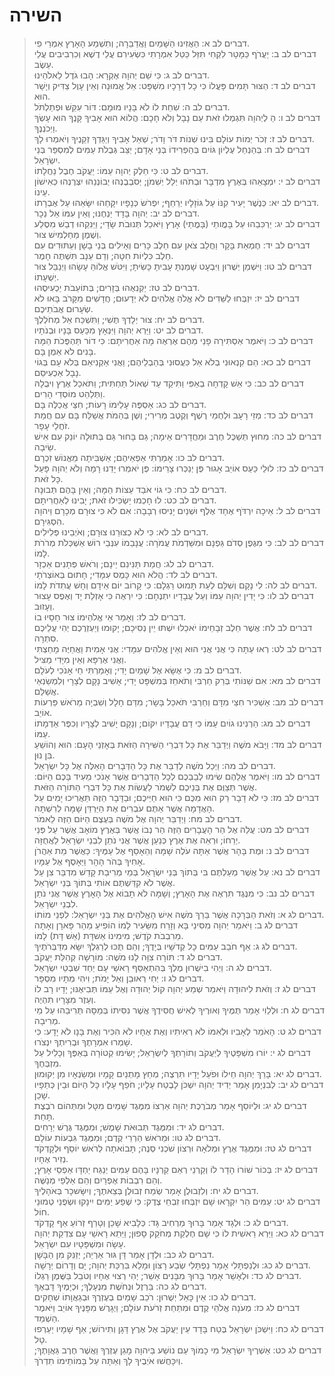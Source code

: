 # השירה

> דברים לב א: הַאֲזִינוּ הַשָּׁמַיִם וַאֲדַבֵּרָה;    וְתִשְׁמַע הָאָרֶץ אִמְרֵי פִי.   
> דברים לב ב: יַעֲרֹף כַּמָּטָר לִקְחִי    תִּזַּל כַּטַּל אִמְרָתִי כִּשְׂעִירִם עֲלֵי דֶשֶׁא    וְכִרְבִיבִים עֲלֵי עֵשֶׂב.   
> דברים לב ג: כִּי שֵׁם יְהוָה אֶקְרָא:    הָבוּ גֹדֶל לֵאלֹהֵינוּ.   
> דברים לב ד: הַצּוּר תָּמִים פָּעֳלוֹ    כִּי כָל דְּרָכָיו מִשְׁפָּט: אֵל אֱמוּנָה וְאֵין עָוֶל    צַדִּיק וְיָשָׁר הוּא.   
> דברים לב ה: שִׁחֵת לוֹ לֹא בָּנָיו מוּמָם:    דּוֹר עִקֵּשׁ וּפְתַלְתֹּל.   
> דברים לב ו: הַ לְיְהוָה תִּגְמְלוּ זֹאת    עַם נָבָל וְלֹא חָכָם: הֲלוֹא הוּא אָבִיךָ קָּנֶךָ    הוּא עָשְׂךָ וַיְכֹנְנֶךָ.   
> דברים לב ז: זְכֹר יְמוֹת עוֹלָם בִּינוּ שְׁנוֹת דֹּר וָדֹר;    שְׁאַל אָבִיךָ וְיַגֵּדְךָ זְקֵנֶיךָ וְיֹאמְרוּ לָךְ.   
> דברים לב ח: בְּהַנְחֵל עֶלְיוֹן גּוֹיִם    בְּהַפְרִידוֹ בְּנֵי אָדָם; יַצֵּב גְּבֻלֹת עַמִּים    לְמִסְפַּר בְּנֵי יִשְׂרָאֵל.   
> דברים לב ט: כִּי חֵלֶק יְהוָה עַמּוֹ:    יַעֲקֹב חֶבֶל נַחֲלָתוֹ.   
> דברים לב י: יִמְצָאֵהוּ בְּאֶרֶץ מִדְבָּר    וּבְתֹהוּ יְלֵל יְשִׁמֹן; יְסֹבְבֶנְהוּ יְבוֹנְנֵהוּ    יִצְּרֶנְהוּ כְּאִישׁוֹן עֵינוֹ.   
> דברים לב יא: כְּנֶשֶׁר יָעִיר קִנּוֹ עַל גּוֹזָלָיו יְרַחֵף;    יִפְרֹשׂ כְּנָפָיו יִקָּחֵהוּ יִשָּׂאֵהוּ עַל אֶבְרָתוֹ.   
> דברים לב יב: יְהוָה בָּדָד יַנְחֶנּוּ;    וְאֵין עִמּוֹ אֵל נֵכָר.   
> דברים לב יג: יַרְכִּבֵהוּ עַל בָּמֳותֵי (בָּמֳתֵי) אָרֶץ    וַיֹּאכַל תְּנוּבֹת שָׂדָי; וַיֵּנִקֵהוּ דְבַשׁ מִסֶּלַע    וְשֶׁמֶן מֵחַלְמִישׁ צוּר.   
> דברים לב יד: חֶמְאַת בָּקָר וַחֲלֵב צֹאן    עִם חֵלֶב כָּרִים וְאֵילִים בְּנֵי בָשָׁן וְעַתּוּדִים    עִם חֵלֶב כִּלְיוֹת חִטָּה; וְדַם עֵנָב תִּשְׁתֶּה חָמֶר.  
> דברים לב טו: וַיִּשְׁמַן יְשֻׁרוּן וַיִּבְעָט שָׁמַנְתָּ עָבִיתָ כָּשִׂיתָ;    וַיִּטֹּשׁ אֱלוֹהַּ עָשָׂהוּ וַיְנַבֵּל צוּר יְשֻׁעָתוֹ.  
> דברים לב טז: יַקְנִאֻהוּ בְּזָרִים; בְּתוֹעֵבֹת יַכְעִיסֻהוּ.  
> דברים לב יז: יִזְבְּחוּ לַשֵּׁדִים לֹא אֱלֹהַ אֱלֹהִים לֹא יְדָעוּם;    חֲדָשִׁים מִקָּרֹב בָּאוּ לֹא שְׂעָרוּם אֲבֹתֵיכֶם.  
> דברים לב יח: צוּר יְלָדְךָ תֶּשִׁי; וַתִּשְׁכַּח אֵל מְחֹלְלֶךָ.  
> דברים לב יט: וַיַּרְא יְהוָה וַיִּנְאָץ מִכַּעַס בָּנָיו וּבְנֹתָיו.  
> דברים לב כ: וַיֹּאמֶר אַסְתִּירָה פָנַי מֵהֶם אֶרְאֶה מָה אַחֲרִיתָם:    כִּי דוֹר תַּהְפֻּכֹת הֵמָּה בָּנִים לֹא אֵמֻן בָּם.  
> דברים לב כא: הֵם קִנְאוּנִי בְלֹא אֵל כִּעֲסוּנִי בְּהַבְלֵיהֶם;    וַאֲנִי אַקְנִיאֵם בְּלֹא עָם בְּגוֹי נָבָל אַכְעִיסֵם.  
> דברים לב כב: כִּי אֵשׁ קָדְחָה בְאַפִּי וַתִּיקַד עַד שְׁאוֹל תַּחְתִּית;    וַתֹּאכַל אֶרֶץ וִיבֻלָהּ וַתְּלַהֵט מוֹסְדֵי הָרִים.  
> דברים לב כג: אַסְפֶּה עָלֵימוֹ רָעוֹת; חִצַּי אֲכַלֶּה בָּם.  
> דברים לב כד: מְזֵי רָעָב וּלְחֻמֵי רֶשֶׁף וְקֶטֶב מְרִירִי;    וְשֶׁן בְּהֵמֹת אֲשַׁלַּח בָּם עִם חֲמַת זֹחֲלֵי עָפָר.  
> דברים לב כה: מִחוּץ תְּשַׁכֶּל חֶרֶב וּמֵחֲדָרִים אֵימָה; גַּם בָּחוּר גַּם בְּתוּלָה יוֹנֵק עִם אִישׁ שֵׂיבָה.  
> דברים לב כו: אָמַרְתִּי אַפְאֵיהֶם; אַשְׁבִּיתָה מֵאֱנוֹשׁ זִכְרָם.  
> דברים לב כז: לוּלֵי כַּעַס אוֹיֵב אָגוּר פֶּן יְנַכְּרוּ צָרֵימוֹ:    פֶּן יֹאמְרוּ יָדֵנוּ רָמָה וְלֹא יְהוָה פָּעַל כָּל זֹאת.  
> דברים לב כח: כִּי גוֹי אֹבַד עֵצוֹת הֵמָּה; וְאֵין בָּהֶם תְּבוּנָה.  
> דברים לב כט: לוּ חָכְמוּ יַשְׂכִּילוּ זֹאת; יָבִינוּ לְאַחֲרִיתָם.  
> דברים לב ל: אֵיכָה יִרְדֹּף אֶחָד אֶלֶף וּשְׁנַיִם יָנִיסוּ רְבָבָה:    אִם לֹא כִּי צוּרָם מְכָרָם וַיהוָה הִסְגִּירָם.  
> דברים לב לא: כִּי לֹא כְצוּרֵנוּ צוּרָם; וְאֹיְבֵינוּ פְּלִילִים.  
> דברים לב לב: כִּי מִגֶּפֶן סְדֹם גַּפְנָם וּמִשַּׁדְמֹת עֲמֹרָה:    עֲנָבֵמוֹ עִנְּבֵי רוֹשׁ אַשְׁכְּלֹת מְרֹרֹת לָמוֹ.  
> דברים לב לג: חֲמַת תַּנִּינִם יֵינָם; וְרֹאשׁ פְּתָנִים אַכְזָר.  
> דברים לב לד: הֲלֹא הוּא כָּמֻס עִמָּדִי; חָתוּם בְּאוֹצְרֹתָי.  
> דברים לב לה: לִי נָקָם וְשִׁלֵּם לְעֵת תָּמוּט רַגְלָם:    כִּי קָרוֹב יוֹם אֵידָם וְחָשׁ עֲתִדֹת לָמוֹ.  
> דברים לב לו: כִּי יָדִין יְהוָה עַמּוֹ וְעַל עֲבָדָיו יִתְנֶחָם:    כִּי יִרְאֶה כִּי אָזְלַת יָד וְאֶפֶס עָצוּר וְעָזוּב.  
> דברים לב לז: וְאָמַר אֵי אֱלֹהֵימוֹ צוּר חָסָיוּ בוֹ.  
> דברים לב לח: אֲשֶׁר חֵלֶב זְבָחֵימוֹ יֹאכֵלוּ יִשְׁתּוּ יֵין נְסִיכָם;    יָקוּמוּ וְיַעְזְרֻכֶם יְהִי עֲלֵיכֶם סִתְרָה.  
> דברים לב לט: רְאוּ עַתָּה כִּי אֲנִי אֲנִי הוּא וְאֵין אֱלֹהִים עִמָּדִי:    אֲנִי אָמִית וַאֲחַיֶּה מָחַצְתִּי וַאֲנִי אֶרְפָּא    וְאֵין מִיָּדִי מַצִּיל.   
> דברים לב מ: כִּי אֶשָּׂא אֶל שָׁמַיִם יָדִי;    וְאָמַרְתִּי חַי אָנֹכִי לְעֹלָם.   
> דברים לב מא: אִם שַׁנּוֹתִי בְּרַק חַרְבִּי    וְתֹאחֵז בְּמִשְׁפָּט יָדִי; אָשִׁיב נָקָם לְצָרָי    וְלִמְשַׂנְאַי אֲשַׁלֵּם.   
> דברים לב מב: אַשְׁכִּיר חִצַּי מִדָּם    וְחַרְבִּי תֹּאכַל בָּשָׂר; מִדַּם חָלָל וְשִׁבְיָה    מֵרֹאשׁ פַּרְעוֹת אוֹיֵב.   
> דברים לב מג: הַרְנִינוּ גוֹיִם עַמּוֹ    כִּי דַם עֲבָדָיו יִקּוֹם; וְנָקָם יָשִׁיב לְצָרָיו    וְכִפֶּר אַדְמָתוֹ עַמּוֹ.   
> דברים לב מד: וַיָּבֹא מֹשֶׁה וַיְדַבֵּר אֶת כָּל דִּבְרֵי הַשִּׁירָה הַזֹּאת בְּאָזְנֵי הָעָם:  הוּא וְהוֹשֵׁעַ בִּן נוּן.  
> דברים לב מה: וַיְכַל מֹשֶׁה לְדַבֵּר אֶת כָּל הַדְּבָרִים הָאֵלֶּה אֶל כָּל יִשְׂרָאֵל.  
> דברים לב מו: וַיֹּאמֶר אֲלֵהֶם שִׂימוּ לְבַבְכֶם לְכָל הַדְּבָרִים אֲשֶׁר אָנֹכִי מֵעִיד בָּכֶם הַיּוֹם:  אֲשֶׁר תְּצַוֻּם אֶת בְּנֵיכֶם לִשְׁמֹר לַעֲשׂוֹת אֶת כָּל דִּבְרֵי הַתּוֹרָה הַזֹּאת.  
> דברים לב מז: כִּי לֹא דָבָר רֵק הוּא מִכֶּם כִּי הוּא חַיֵּיכֶם; וּבַדָּבָר הַזֶּה תַּאֲרִיכוּ יָמִים עַל הָאֲדָמָה אֲשֶׁר אַתֶּם עֹבְרִים אֶת הַיַּרְדֵּן שָׁמָּה לְרִשְׁתָּהּ.  
> דברים לב מח: וַיְדַבֵּר יְהוָה אֶל מֹשֶׁה בְּעֶצֶם הַיּוֹם הַזֶּה לֵאמֹר.  
> דברים לב מט: עֲלֵה אֶל הַר הָעֲבָרִים הַזֶּה הַר נְבוֹ אֲשֶׁר בְּאֶרֶץ מוֹאָב אֲשֶׁר עַל פְּנֵי יְרֵחוֹ; וּרְאֵה אֶת אֶרֶץ כְּנַעַן אֲשֶׁר אֲנִי נֹתֵן לִבְנֵי יִשְׂרָאֵל לַאֲחֻזָּה.  
> דברים לב נ: וּמֻת בָּהָר אֲשֶׁר אַתָּה עֹלֶה שָׁמָּה וְהֵאָסֵף אֶל עַמֶּיךָ:  כַּאֲשֶׁר מֵת אַהֲרֹן אָחִיךָ בְּהֹר הָהָר וַיֵּאָסֶף אֶל עַמָּיו.  
> דברים לב נא: עַל אֲשֶׁר מְעַלְתֶּם בִּי בְּתוֹךְ בְּנֵי יִשְׂרָאֵל בְּמֵי מְרִיבַת קָדֵשׁ מִדְבַּר צִן עַל אֲשֶׁר לֹא קִדַּשְׁתֶּם אוֹתִי בְּתוֹךְ בְּנֵי יִשְׂרָאֵל.  
> דברים לב נב: כִּי מִנֶּגֶד תִּרְאֶה אֶת הָאָרֶץ; וְשָׁמָּה לֹא תָבוֹא אֶל הָאָרֶץ אֲשֶׁר אֲנִי נֹתֵן לִבְנֵי יִשְׂרָאֵל.  
> דברים לג א: וְזֹאת הַבְּרָכָה אֲשֶׁר בֵּרַךְ מֹשֶׁה אִישׁ הָאֱלֹהִים אֶת בְּנֵי יִשְׂרָאֵל:  לִפְנֵי מוֹתוֹ.  
> דברים לג ב: וַיֹּאמַר יְהוָה מִסִּינַי בָּא וְזָרַח מִשֵּׂעִיר לָמוֹ הוֹפִיעַ מֵהַר פָּארָן וְאָתָה מֵרִבְבֹת קֹדֶשׁ; מִימִינוֹ אֵשׁדָּת (אֵשׁ דָּת) לָמוֹ.  
> דברים לג ג: אַף חֹבֵב עַמִּים כָּל קְדֹשָׁיו בְּיָדֶךָ; וְהֵם תֻּכּוּ לְרַגְלֶךָ יִשָּׂא מִדַּבְּרֹתֶיךָ.  
> דברים לג ד: תּוֹרָה צִוָּה לָנוּ מֹשֶׁה:  מוֹרָשָׁה קְהִלַּת יַעֲקֹב.  
> דברים לג ה: וַיְהִי בִישֻׁרוּן מֶלֶךְ בְּהִתְאַסֵּף רָאשֵׁי עָם יַחַד שִׁבְטֵי יִשְׂרָאֵל.  
> דברים לג ו: יְחִי רְאוּבֵן וְאַל יָמֹת; וִיהִי מְתָיו מִסְפָּר.  
> דברים לג ז: וְזֹאת לִיהוּדָה וַיֹּאמַר שְׁמַע יְהוָה קוֹל יְהוּדָה וְאֶל עַמּוֹ תְּבִיאֶנּוּ; יָדָיו רָב לוֹ וְעֵזֶר מִצָּרָיו תִּהְיֶה.  
> דברים לג ח: וּלְלֵוִי אָמַר תֻּמֶּיךָ וְאוּרֶיךָ לְאִישׁ חֲסִידֶךָ אֲשֶׁר נִסִּיתוֹ בְּמַסָּה תְּרִיבֵהוּ עַל מֵי מְרִיבָה.  
> דברים לג ט: הָאֹמֵר לְאָבִיו וּלְאִמּוֹ לֹא רְאִיתִיו וְאֶת אֶחָיו לֹא הִכִּיר וְאֶת בָּנָו לֹא יָדָע:  כִּי שָׁמְרוּ אִמְרָתֶךָ וּבְרִיתְךָ יִנְצֹרוּ.  
> דברים לג י: יוֹרוּ מִשְׁפָּטֶיךָ לְיַעֲקֹב וְתוֹרָתְךָ לְיִשְׂרָאֵל; יָשִׂימוּ קְטוֹרָה בְּאַפֶּךָ וְכָלִיל עַל מִזְבְּחֶךָ.  
> דברים לג יא: בָּרֵךְ יְהוָה חֵילוֹ וּפֹעַל יָדָיו תִּרְצֶה; מְחַץ מָתְנַיִם קָמָיו וּמְשַׂנְאָיו מִן יְקוּמוּן.  
> דברים לג יב: לְבִנְיָמִן אָמַר יְדִיד יְהוָה יִשְׁכֹּן לָבֶטַח עָלָיו; חֹפֵף עָלָיו כָּל הַיּוֹם וּבֵין כְּתֵפָיו שָׁכֵן.  
> דברים לג יג: וּלְיוֹסֵף אָמַר מְבֹרֶכֶת יְהוָה אַרְצוֹ מִמֶּגֶד שָׁמַיִם מִטָּל וּמִתְּהוֹם רֹבֶצֶת תָּחַת.  
> דברים לג יד: וּמִמֶּגֶד תְּבוּאֹת שָׁמֶשׁ; וּמִמֶּגֶד גֶּרֶשׁ יְרָחִים.  
> דברים לג טו: וּמֵרֹאשׁ הַרְרֵי קֶדֶם; וּמִמֶּגֶד גִּבְעוֹת עוֹלָם.  
> דברים לג טז: וּמִמֶּגֶד אֶרֶץ וּמְלֹאָהּ וּרְצוֹן שֹׁכְנִי סְנֶה; תָּבוֹאתָה לְרֹאשׁ יוֹסֵף וּלְקָדְקֹד נְזִיר אֶחָיו.  
> דברים לג יז: בְּכוֹר שׁוֹרוֹ הָדָר לוֹ וְקַרְנֵי רְאֵם קַרְנָיו בָּהֶם עַמִּים יְנַגַּח יַחְדָּו אַפְסֵי אָרֶץ; וְהֵם רִבְבוֹת אֶפְרַיִם וְהֵם אַלְפֵי מְנַשֶּׁה.  
> דברים לג יח: וְלִזְבוּלֻן אָמַר שְׂמַח זְבוּלֻן בְּצֵאתֶךָ; וְיִשָּׂשכָר בְּאֹהָלֶיךָ.  
> דברים לג יט: עַמִּים הַר יִקְרָאוּ שָׁם יִזְבְּחוּ זִבְחֵי צֶדֶק:  כִּי שֶׁפַע יַמִּים יִינָקוּ וּשְׂפֻנֵי טְמוּנֵי חוֹל.  
> דברים לג כ: וּלְגָד אָמַר בָּרוּךְ מַרְחִיב גָּד:  כְּלָבִיא שָׁכֵן וְטָרַף זְרוֹעַ אַף קָדְקֹד.  
> דברים לג כא: וַיַּרְא רֵאשִׁית לוֹ כִּי שָׁם חֶלְקַת מְחֹקֵק סָפוּן; וַיֵּתֵא רָאשֵׁי עָם צִדְקַת יְהוָה עָשָׂה וּמִשְׁפָּטָיו עִם יִשְׂרָאֵל.  
> דברים לג כב: וּלְדָן אָמַר דָּן גּוּר אַרְיֵה; יְזַנֵּק מִן הַבָּשָׁן.  
> דברים לג כג: וּלְנַפְתָּלִי אָמַר נַפְתָּלִי שְׂבַע רָצוֹן וּמָלֵא בִּרְכַּת יְהוָה; יָם וְדָרוֹם יְרָשָׁה.  
> דברים לג כד: וּלְאָשֵׁר אָמַר בָּרוּךְ מִבָּנִים אָשֵׁר; יְהִי רְצוּי אֶחָיו וְטֹבֵל בַּשֶּׁמֶן רַגְלוֹ.  
> דברים לג כה: בַּרְזֶל וּנְחֹשֶׁת מִנְעָלֶךָ; וּכְיָמֶיךָ דָּבְאֶךָ.  
> דברים לג כו: אֵין כָּאֵל יְשֻׁרוּן:  רֹכֵב שָׁמַיִם בְעֶזְרֶךָ וּבְגַאֲוָתוֹ שְׁחָקִים.  
> דברים לג כז: מְעֹנָה אֱלֹהֵי קֶדֶם וּמִתַּחַת זְרֹעֹת עוֹלָם; וַיְגָרֶשׁ מִפָּנֶיךָ אוֹיֵב וַיֹּאמֶר הַשְׁמֵד.  
> דברים לג כח: וַיִּשְׁכֹּן יִשְׂרָאֵל בֶּטַח בָּדָד עֵין יַעֲקֹב אֶל אֶרֶץ דָּגָן וְתִירוֹשׁ; אַף שָׁמָיו יַעַרְפוּ טָל.  
> דברים לג כט: אַשְׁרֶיךָ יִשְׂרָאֵל מִי כָמוֹךָ עַם נוֹשַׁע בַּיהוָה מָגֵן עֶזְרֶךָ וַאֲשֶׁר חֶרֶב גַּאֲוָתֶךָ; וְיִכָּחֲשׁוּ אֹיְבֶיךָ לָךְ וְאַתָּה עַל בָּמוֹתֵימוֹ תִדְרֹךְ.  
 

